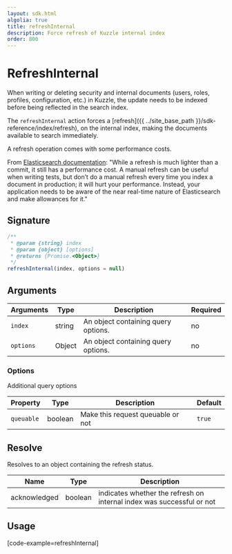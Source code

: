 ```yaml
---
layout: sdk.html
algolia: true
title: refreshInternal
description: Force refresh of Kuzzle internal index
order: 800
---
```


# RefreshInternal

When writing or deleting security and internal documents (users, roles, profiles, configuration, etc.) in Kuzzle, the update needs to be indexed before being reflected in the search index.

The `refreshInternal` action forces a [refresh]({{ ../site_base_path }}/sdk-reference/index/refresh), on the internal index, making the documents available to search immediately.

<div class="alert alert-info">
  A refresh operation comes with some performance costs.
  
  From [Elasticsearch documentation](https://www.elastic.co/guide/en/elasticsearch/reference/current/docs-refresh.html):
  "While a refresh is much lighter than a commit, it still has a performance cost. A manual refresh can be useful when writing tests, but don’t do a manual refresh every time you index a document in production; it will hurt your performance. Instead, your application needs to be aware of the near real-time nature of Elasticsearch and make allowances for it."
</div>

## Signature

``` javascript
/**
 * @param {string} index
 * @param {object} [options]
 * @returns {Promise.<Object>}
 */
refreshInternal(index, options = null)
```

## Arguments

| Arguments     | Type        | Description                         | Required
|---------------|-------------|-------------------------------------|----------
| ``index``   | string      | An object containing query options. | no
| ``options``   | Object      | An object containing query options. | no

### __Options__

Additional query options

| Property | Type    | Description                       | Default |
| -------- | ------- | --------------------------------- | ------- |
| `queuable` | boolean | Make this request queuable or not | `true` |

## Resolve

Resolves to an object containing the refresh status.

| Name | Type | Description
|------|------|-------------
| acknowledged | boolean | indicates whether the refresh on internal index was successful or not

## Usage

[code-example=refreshInternal]
